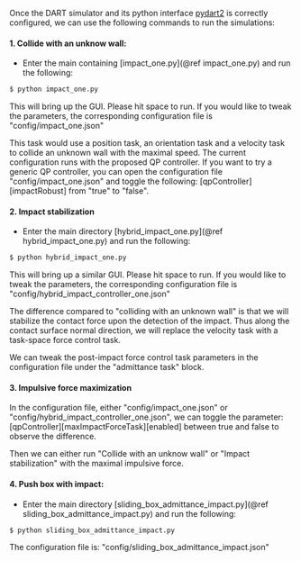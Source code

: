 Once the DART simulator and its python interface [pydart2](https://pydart2.readthedocs.io/en/latest/install.html) is correctly configured, we can use the following commands to run the simulations: 

  #### 1. Collide with an unknow wall:
- Enter the main containing [impact_one.py](@ref impact_one.py) and run the following: 

```sh
$ python impact_one.py
```
This will bring up the GUI. Please hit space to run. If you would like to tweak the parameters, the corresponding configuration file is "config/impact_one.json"

This task would use a position task, an orientation task and a velocity task to collide an unknown wall with the maximal speed. The current configuration runs with the proposed QP controller. If you want to try a generic QP controller, you can open the configuration file "config/impact_one.json" and toggle the following: [qpController][impactRobust] from "true" to "false". 

  #### 2. Impact stabilization
- Enter the main directory [hybrid_impact_one.py](@ref hybrid_impact_one.py) and run the following: 
```sh
$ python hybrid_impact_one.py
```
This will bring up a similar GUI. Please hit space to run. If you would like to tweak the parameters, the corresponding configuration file is "config/hybrid_impact_controller_one.json" 




The difference compared to "colliding with an unknown wall" is that we will stabilize the contact force upon the detection of the impact. Thus along the contact surface normal direction, we will replace the velocity task with a task-space force control task. 

We can tweak the post-impact force control task parameters in the configuration file under the "admittance task" block. 

  #### 3. Impulsive force maximization
  In the configuration file, either "config/impact_one.json" or "config/hybrid_impact_controller_one.json", we can toggle the parameter: [qpController][maxImpactForceTask][enabled] between true and false to observe the difference. 
  
  Then we can either run "Collide with an unknow wall" or "Impact stabilization" with the maximal impulsive force. 
  #### 4. Push box with impact:  
  - Enter the main directory [sliding_box_admittance_impact.py](@ref sliding_box_admittance_impact.py) and run the following: 
```sh
$ python sliding_box_admittance_impact.py
```

The configuration file is: "config/sliding_box_admittance_impact.json"
